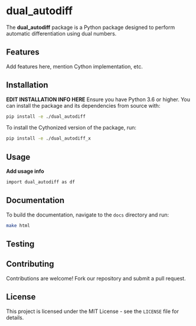 # dual_autodiff

The **dual_autodiff** package is a Python package designed to perform automatic differentiation using dual numbers.

## Features

Add features here, mention Cython implementation, etc.

## Installation

**EDIT INSTALLATION INFO HERE**
Ensure you have Python 3.6 or higher. You can install the package and its dependencies from source with:

```bash
pip install -e ./dual_autodiff
```

To install the Cythonized version of the package, run:

```bash
pip install -e ./dual_autodiff_x
```

## Usage

**Add usage info**
```bash
import dual_autodiff as df 
```

## Documentation

To build the documentation, navigate to the `docs` directory and run:

```bash
make html
```
## Testing


## Contributing

Contributions are welcome! Fork our repository and submit a pull request.

## License

This project is licensed under the MIT License - see the `LICENSE` file for details.